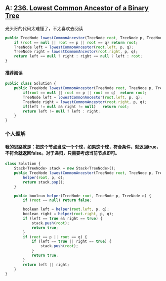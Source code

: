 ## A: [236. Lowest Common Ancestor of a Binary Tree](https://leetcode.com/problems/lowest-common-ancestor-of-a-binary-tree/)  
光头哥的代码太难懂了，不太喜欢去阅读
```javascript
public TreeNode lowestCommonAncestor(TreeNode root, TreeNode p, TreeNode q) {
    if (root == null || root == p || root == q) return root;
    TreeNode left = lowestCommonAncestor(root.left, p, q);
    TreeNode right = lowestCommonAncestor(root.right, p, q);
    return left == null ? right : right == null ? left : root;
}
```

#### 推荐阅读
```javascript
public class Solution {
    public TreeNode lowestCommonAncestor(TreeNode root, TreeNode p, TreeNode q) {
        if(root == null || root == p || root == q)  return root;
        TreeNode left = lowestCommonAncestor(root.left, p, q);
        TreeNode right = lowestCommonAncestor(root.right, p, q);
        if(left != null && right != null)   return root;
        return left != null ? left : right;
    }
}
```
### 个人题解 
#### 我的思路就是：把这个节点当成一个个球，如果这个球，符合条件，就返回true，不符合就返回false。对于递归，只需要考虑当前节点即可。
```javascript
class Solution {
    Stack<TreeNode> stack = new Stack<TreeNode>();
    public TreeNode lowestCommonAncestor(TreeNode root, TreeNode p, TreeNode q) {
        helper(root, p, q);
        return stack.pop();
    }

    public boolean helper(TreeNode root, TreeNode p, TreeNode q) {
        if (root == null) return false;

        boolean left = helper(root.left, p, q);
        boolean right = helper(root.right, p, q);
        if (left == true && right == true) {
            stack.push(root);
            return true;
        }
        if (root == p || root == q) {
            if (left == true || right == true) {
                stack.push(root);
            }
            return true; 
        }
        return left || right;
    }
}
```
